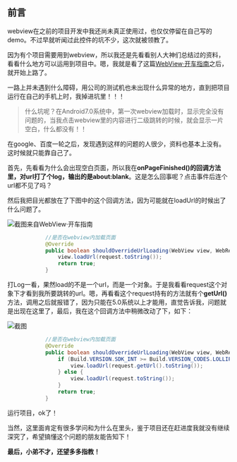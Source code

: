 ## 前言

webview在之前的项目开发中我还尚未真正使用过，也仅仅停留在自己写的demo。不过早就听闻过此控件的坑不少，这次就被领教了。

因为有个项目需要用到webview，所以我还是先看看别人大神们总结过的资料，看看什么地方可以运用到项目中。嗯，我就是看了这篇[WebView·开车指南](http://www.jianshu.com/p/6a7c91f1d804)之后，就开始上路了。

一路上并未遇到什么障碍，用公司的测试机也未出现什么异常的地方，直到把项目运行在自己的手机上时，我掉进坑里！！！

> 什么坑呢？在Android7.0系统中，第一次webview加载时，显示完全没有问题的，当我点击webview里的内容进行二级跳转的时候，就会显示一片空白，什么都没有！！

在google、百度一轮之后，发现遇到这样的问题的人很少，资料也基本上没有。这时候就只能靠自己了。

首先，先看看为什么会出现空白页面，所以我在**onPageFinished()**的回调方法里，对url打了个log，输出的是**about:blank**。这是怎么回事呢？点击事件后连个url都不见了吗？

然后我把目光都放在了下图中的这个回调方法，因为可能就在loadUrl的时候出了什么问题了。


![截图来自WebView·开车指南](http://upload-images.jianshu.io/upload_images/2355123-957e1c72271a7564.png?imageMogr2/auto-orient/strip%7CimageView2/2/w/1240)

```java
            //是否在webview内加载页面
            @Override
            public boolean shouldOverrideUrlLoading(WebView view, WebResourceRequest request) {
                view.loadUrl(request.toString());
                return true;
            }
```

打Log一看，果然load的不是一个url，而是一个对象。于是我看看request这个对象下才看到我所要跳转的url。嗯，再看看这个request持有的方法就有个**getUrl()** 方法，调用之后就报错了，因为只能在5.0系统以上才能用，直觉告诉我，问题就是出现在这里了，最后，我在这个回调方法中稍微改动了下，如下：

![截图](http://upload-images.jianshu.io/upload_images/2355123-9249518005f9bdfa.png?imageMogr2/auto-orient/strip%7CimageView2/2/w/1240)

```java
            //是否在webview内加载页面
            @Override
            public boolean shouldOverrideUrlLoading(WebView view, WebResourceRequest request) {
                if (Build.VERSION.SDK_INT >= Build.VERSION_CODES.LOLLIPOP) {
                    view.loadUrl(request.getUrl().toString());
                } else {
                    view.loadUrl(request.toString());
                }
                return true;
            }
```

运行项目，ok了！

当然，这里面肯定有很多学问和为什么在里头，鉴于项目还在赶进度我就没有继续深究了，希望搞懂这个问题的朋友能告知下！

**最后，小弟不才，还望多多指教！**
